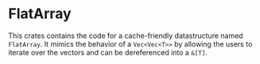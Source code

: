 # FlatArray
This crates contains the code for a cache-friendly datastructure named
`FlatArray`. It mimics the behavior of a `Vec<Vec<T>>` by allowing the
users to iterate over the vectors and can be dereferenced into a `&[T]`.
